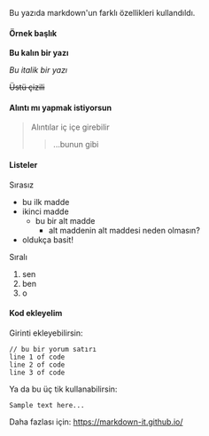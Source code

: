 Bu yazıda markdown'un farklı özellikleri kullandıldı.

#### Örnek başlık

**Bu kalın bir yazı**

_Bu italik bir yazı_

~~Üstü çizili~~

#### Alıntı mı yapmak istiyorsun

> Alıntılar iç içe girebilir
>
> > ...bunun gibi

#### Listeler

Sırasız

- bu ilk madde
- ikinci madde
  - bu bir alt madde
    - alt maddenin alt maddesi neden olmasın?
- oldukça basit!

Sıralı

1. sen
2. ben
3. o

#### Kod ekleyelim

Girinti ekleyebilirsin:

    // bu bir yorum satırı
    line 1 of code
    line 2 of code
    line 3 of code

Ya da bu üç tik kullanabilirsin:

```
Sample text here...
```

Daha fazlası için: https://markdown-it.github.io/
